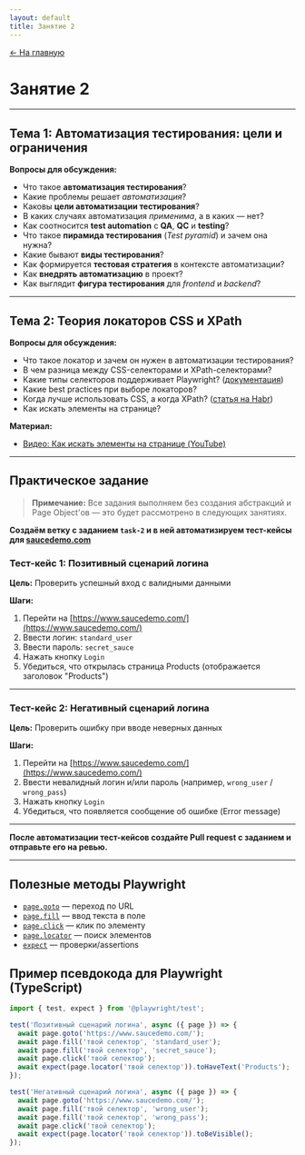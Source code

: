 ```yaml
---
layout: default
title: Занятие 2
---
```


<a href="{{ site.baseurl }}" class="main-link-home">&#8592; На главную</a>

# Занятие 2

---

## Тема 1: Автоматизация тестирования: цели и ограничения

**Вопросы для обсуждения:**
- Что такое **автоматизация тестирования**?
- Какие проблемы решает *автоматизация*?
- Каковы **цели автоматизации тестирования**?
- В каких случаях автоматизация *применима*, а в каких — нет?
- Как соотносится **test automation** с **QA**, **QC** и **testing**?
- Что такое **пирамида тестирования** (*Test pyramid*) и зачем она нужна?
- Какие бывают **виды тестирования**?
- Как формируется **тестовая стратегия** в контексте автоматизации?
- Как **внедрять автоматизацию** в проект?
- Как выглядит **фигура тестирования** для *frontend* и *backend*?

---

## Тема 2: Теория локаторов CSS и XPath

**Вопросы для обсуждения:**
- Что такое локатор и зачем он нужен в автоматизации тестирования?
- В чем разница между CSS-селекторами и XPath-селекторами?
- Какие типы селекторов поддерживает Playwright? ([документация](https://www.browserstack.com/guide/playwright-selectors))
- Какие best practices при выборе локаторов?
- Когда лучше использовать CSS, а когда XPath? ([статья на Habr](https://habr.com/ru/companies/otus/articles/350368/))
- Как искать элементы на странице?

**Материал:**
- [Видео: Как искать элементы на странице (YouTube)](https://www.youtube.com/watch?v=pEXqxMWhtnU)

---

## Практическое задание

> **Примечание:** Все задания выполняем без создания абстракций и Page Object'ов — это будет рассмотрено в следующих занятиях.

**Создаём ветку с заданием `task-2` и в ней автоматизируем тест-кейсы для [saucedemo.com](https://www.saucedemo.com/)**

### Тест-кейс 1: Позитивный сценарий логина
**Цель:** Проверить успешный вход с валидными данными

**Шаги:**
1. Перейти на [https://www.saucedemo.com/](https://www.saucedemo.com/)
2. Ввести логин: `standard_user`
3. Ввести пароль: `secret_sauce`
4. Нажать кнопку `Login`
5. Убедиться, что открылась страница Products (отображается заголовок "Products")

---

### Тест-кейс 2: Негативный сценарий логина
**Цель:** Проверить ошибку при вводе неверных данных

**Шаги:**
1. Перейти на [https://www.saucedemo.com/](https://www.saucedemo.com/)
2. Ввести невалидный логин и/или пароль (например, `wrong_user` / `wrong_pass`)
3. Нажать кнопку `Login`
4. Убедиться, что появляется сообщение об ошибке (Error message)

---

**После автоматизации тест-кейсов создайте Pull request с заданием и отправьте его на ревью.**

---

## Полезные методы Playwright

- [`page.goto`](https://playwright.dev/docs/api/class-page#page-goto) — переход по URL
- [`page.fill`](https://playwright.dev/docs/api/class-page#page-fill) — ввод текста в поле
- [`page.click`](https://playwright.dev/docs/api/class-page#page-click) — клик по элементу
- [`page.locator`](https://playwright.dev/docs/api/class-page#page-locator) — поиск элементов
- [`expect`](https://playwright.dev/docs/api/class-expect) — проверки/assertions

## Пример псевдокода для Playwright (TypeScript)

```ts
import { test, expect } from '@playwright/test';

test('Позитивный сценарий логина', async ({ page }) => {
  await page.goto('https://www.saucedemo.com/');
  await page.fill('твой селектор', 'standard_user');
  await page.fill('твой селектор', 'secret_sauce');
  await page.click('твой селектор');
  await expect(page.locator('твой селектор')).toHaveText('Products');
});

test('Негативный сценарий логина', async ({ page }) => {
  await page.goto('https://www.saucedemo.com/');
  await page.fill('твой селектор', 'wrong_user');
  await page.fill('твой селектор', 'wrong_pass');
  await page.click('твой селектор');
  await expect(page.locator('твой селектор')).toBeVisible();
});
```